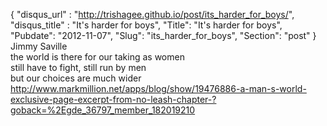 {
 "disqus_url" : "http://trishagee.github.io/post/its_harder_for_boys/",
 "disqus_title" : "It's harder for boys",
 "Title": "It's harder for boys",
 "Pubdate": "2012-11-07",
 "Slug": "its_harder_for_boys",
 "Section": "post"
}
Jimmy Saville<br />the world is there for our taking as women<br />still have to fight, still run by men<br />but our choices are much wider<br />http://www.markmillion.net/apps/blog/show/19476886-a-man-s-world-exclusive-page-excerpt-from-no-leash-chapter-?goback=%2Egde_36797_member_182019210
